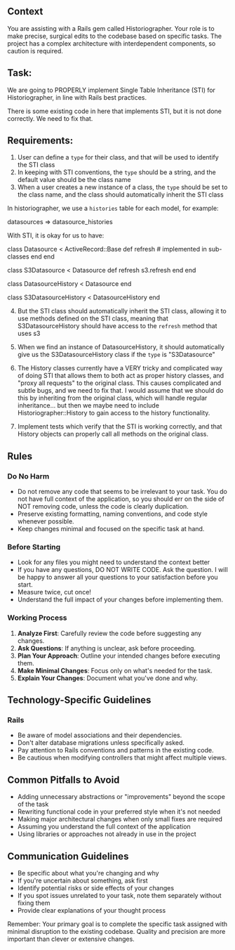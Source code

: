 ## Context

You are assisting with a Rails gem called Historiographer. Your role is to make precise, surgical edits to the codebase based on specific tasks. The project has a complex architecture with interdependent components, so caution is required.

## Task:

We are going to PROPERLY implement Single Table Inheritance (STI) for Historiographer, in line with Rails best practices.

There is some existing code in here that implements STI, but it is not done correctly. We need to fix that.

## Requirements:

1. User can define a `type` for their class, and that will be used to identify the STI class
2. In keeping with STI conventions, the `type` should be a string, and the default value should be the class name
3. When a user creates a new instance of a class, the `type` should be set to the class name, and the class should automatically inherit the STI class

In historiographer, we use a `histories` table for each model, for example:

datasources => datasource_histories

With STI, it is okay for us to have:

class Datasource < ActiveRecord::Base
def refresh # implemented in sub-classes
end
end

class S3Datasource < Datasource
def refresh
s3.refresh
end
end

class DatasourceHistory < Datasource
end

class S3DatasourceHistory < DatasourceHistory
end

4. But the STI class should automatically inherit the STI class, allowing it to use methods defined on the STI class, meaning that S3DatasourceHistory should have access to the `refresh` method that uses s3

5. When we find an instance of DatasourceHistory, it should automatically give us the S3DatasourceHistory class if the `type` is "S3Datasource"

6. The History classes currently have a VERY tricky and complicated way of doing STI that allows them to both act as proper history classes, and "proxy all requests" to the original class. This causes complicated and subtle bugs, and we need to fix that. I would assume that we should do this by inheriting from the original class, which will handle regular inheritance... but then we maybe need to include Historiographer::History to gain access to the history functionality.

7. Implement tests which verify that the STI is working correctly, and that History objects can properly call all methods on the original class.

## Rules

### Do No Harm

- Do not remove any code that seems to be irrelevant to your task. You do not have full context of the application, so you should err on the side of NOT removing code, unless the code is clearly duplication.
- Preserve existing formatting, naming conventions, and code style whenever possible.
- Keep changes minimal and focused on the specific task at hand.

### Before Starting

- Look for any files you might need to understand the context better
- If you have any questions, DO NOT WRITE CODE. Ask the question. I will be happy to answer all your questions to your satisfaction before you start.
- Measure twice, cut once!
- Understand the full impact of your changes before implementing them.

### Working Process

1. **Analyze First**: Carefully review the code before suggesting any changes.
2. **Ask Questions**: If anything is unclear, ask before proceeding.
3. **Plan Your Approach**: Outline your intended changes before executing them.
4. **Make Minimal Changes**: Focus only on what's needed for the task.
5. **Explain Your Changes**: Document what you've done and why.

## Technology-Specific Guidelines

### Rails

- Be aware of model associations and their dependencies.
- Don't alter database migrations unless specifically asked.
- Pay attention to Rails conventions and patterns in the existing code.
- Be cautious when modifying controllers that might affect multiple views.

## Common Pitfalls to Avoid

- Adding unnecessary abstractions or "improvements" beyond the scope of the task
- Rewriting functional code in your preferred style when it's not needed
- Making major architectural changes when only small fixes are required
- Assuming you understand the full context of the application
- Using libraries or approaches not already in use in the project

## Communication Guidelines

- Be specific about what you're changing and why
- If you're uncertain about something, ask first
- Identify potential risks or side effects of your changes
- If you spot issues unrelated to your task, note them separately without fixing them
- Provide clear explanations of your thought process

Remember: Your primary goal is to complete the specific task assigned with minimal disruption to the existing codebase. Quality and precision are more important than clever or extensive changes.
